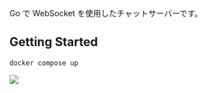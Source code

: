 Go で WebSocket を使用したチャットサーバーです。

## Getting Started

```
docker compose up
```
<img src="https://github.com/user-attachments/assets/ae74061c-4bce-4b8f-8c50-51a8a5dc74e1" witdh="200px" />
